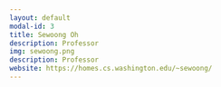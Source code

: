 ```yaml
---
layout: default
modal-id: 3
title: Sewoong Oh
description: Professor
img: sewoong.png
description: Professor
website: https://homes.cs.washington.edu/~sewoong/
---
```

